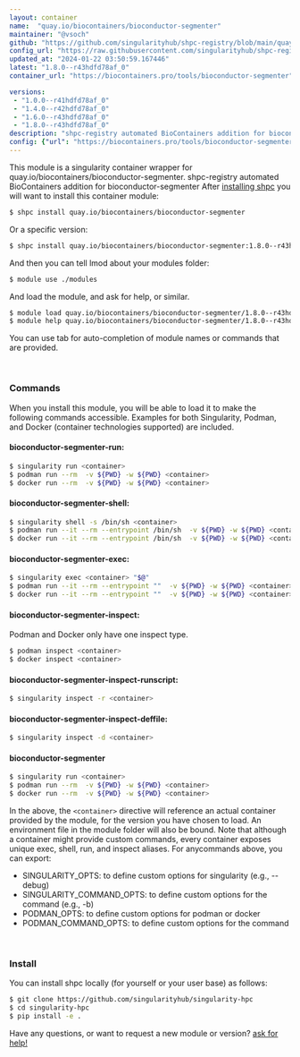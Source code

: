```yaml
---
layout: container
name:  "quay.io/biocontainers/bioconductor-segmenter"
maintainer: "@vsoch"
github: "https://github.com/singularityhub/shpc-registry/blob/main/quay.io/biocontainers/bioconductor-segmenter/container.yaml"
config_url: "https://raw.githubusercontent.com/singularityhub/shpc-registry/main/quay.io/biocontainers/bioconductor-segmenter/container.yaml"
updated_at: "2024-01-22 03:50:59.167446"
latest: "1.8.0--r43hdfd78af_0"
container_url: "https://biocontainers.pro/tools/bioconductor-segmenter"

versions:
 - "1.0.0--r41hdfd78af_0"
 - "1.4.0--r42hdfd78af_0"
 - "1.6.0--r43hdfd78af_0"
 - "1.8.0--r43hdfd78af_0"
description: "shpc-registry automated BioContainers addition for bioconductor-segmenter"
config: {"url": "https://biocontainers.pro/tools/bioconductor-segmenter", "maintainer": "@vsoch", "description": "shpc-registry automated BioContainers addition for bioconductor-segmenter", "latest": {"1.8.0--r43hdfd78af_0": "sha256:c2fedda50e383849e712be6b108e94934e1dcb4b1506060f5f166ae2fc966148"}, "tags": {"1.0.0--r41hdfd78af_0": "sha256:3897c7d0b7793ef5b8ccfc47c3156e9f2da14801cea3ee45b735e00e61c8bccd", "1.4.0--r42hdfd78af_0": "sha256:63b42aadfa441b66ea9ea3680d3455f0610bf3eeaa65dbf5708b4f0a771c71a1", "1.6.0--r43hdfd78af_0": "sha256:72bd8cde76136eb6ceb8d46a79dd5ab63d67f4fe3b6329d1dd3bacdd335481c5", "1.8.0--r43hdfd78af_0": "sha256:c2fedda50e383849e712be6b108e94934e1dcb4b1506060f5f166ae2fc966148"}, "docker": "quay.io/biocontainers/bioconductor-segmenter"}
---
```


This module is a singularity container wrapper for quay.io/biocontainers/bioconductor-segmenter.
shpc-registry automated BioContainers addition for bioconductor-segmenter
After [installing shpc](#install) you will want to install this container module:


```bash
$ shpc install quay.io/biocontainers/bioconductor-segmenter
```

Or a specific version:

```bash
$ shpc install quay.io/biocontainers/bioconductor-segmenter:1.8.0--r43hdfd78af_0
```

And then you can tell lmod about your modules folder:

```bash
$ module use ./modules
```

And load the module, and ask for help, or similar.

```bash
$ module load quay.io/biocontainers/bioconductor-segmenter/1.8.0--r43hdfd78af_0
$ module help quay.io/biocontainers/bioconductor-segmenter/1.8.0--r43hdfd78af_0
```

You can use tab for auto-completion of module names or commands that are provided.

<br>

### Commands

When you install this module, you will be able to load it to make the following commands accessible.
Examples for both Singularity, Podman, and Docker (container technologies supported) are included.

#### bioconductor-segmenter-run:

```bash
$ singularity run <container>
$ podman run --rm  -v ${PWD} -w ${PWD} <container>
$ docker run --rm  -v ${PWD} -w ${PWD} <container>
```

#### bioconductor-segmenter-shell:

```bash
$ singularity shell -s /bin/sh <container>
$ podman run --it --rm --entrypoint /bin/sh  -v ${PWD} -w ${PWD} <container>
$ docker run --it --rm --entrypoint /bin/sh  -v ${PWD} -w ${PWD} <container>
```

#### bioconductor-segmenter-exec:

```bash
$ singularity exec <container> "$@"
$ podman run --it --rm --entrypoint ""  -v ${PWD} -w ${PWD} <container> "$@"
$ docker run --it --rm --entrypoint ""  -v ${PWD} -w ${PWD} <container> "$@"
```

#### bioconductor-segmenter-inspect:

Podman and Docker only have one inspect type.

```bash
$ podman inspect <container>
$ docker inspect <container>
```

#### bioconductor-segmenter-inspect-runscript:

```bash
$ singularity inspect -r <container>
```

#### bioconductor-segmenter-inspect-deffile:

```bash
$ singularity inspect -d <container>
```



#### bioconductor-segmenter

```bash
$ singularity run <container>
$ podman run --rm  -v ${PWD} -w ${PWD} <container>
$ docker run --rm  -v ${PWD} -w ${PWD} <container>
```


In the above, the `<container>` directive will reference an actual container provided
by the module, for the version you have chosen to load. An environment file in the
module folder will also be bound. Note that although a container
might provide custom commands, every container exposes unique exec, shell, run, and
inspect aliases. For anycommands above, you can export:

 - SINGULARITY_OPTS: to define custom options for singularity (e.g., --debug)
 - SINGULARITY_COMMAND_OPTS: to define custom options for the command (e.g., -b)
 - PODMAN_OPTS: to define custom options for podman or docker
 - PODMAN_COMMAND_OPTS: to define custom options for the command

<br>

### Install

You can install shpc locally (for yourself or your user base) as follows:

```bash
$ git clone https://github.com/singularityhub/singularity-hpc
$ cd singularity-hpc
$ pip install -e .
```

Have any questions, or want to request a new module or version? [ask for help!](https://github.com/singularityhub/singularity-hpc/issues)